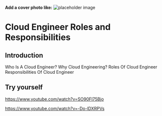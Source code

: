 **Add a cover photo like:**
![placeholder image](https://via.placeholder.com/1200x600)

# Cloud Engineer Roles and Responsibilities 

## Introduction

 Who Is A Cloud Engineer? 
 Why Cloud Engineering? 
 Roles Of Cloud Engineer 
 Responsibilities Of Cloud Engineer 


## Try yourself

https://www.youtube.com/watch?v=SO90FI75Bjo

https://www.youtube.com/watch?v=-Do-lDXRPVs

